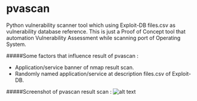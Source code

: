 # pvascan
Python vulnerability scanner tool which using Exploit-DB files.csv as vulnerability database reference. This is just a Proof of Concept tool that automation Vulnerability Assessment while scanning port of Operating System.

#####Some factors that influence result of pvascan :
* Application/service banner of nmap result scan.
* Randomly named application/service at description files.csv of Exploit-DB.

#####Screenshot of pvascan result scan :
![alt text](https://lh3.googleusercontent.com/-fzi3zGZpHps/VgYdzMmXpyI/AAAAAAAAB-4/XAKlX4LyqdU/h655/pvascandemo.png "pvascan result scan")
